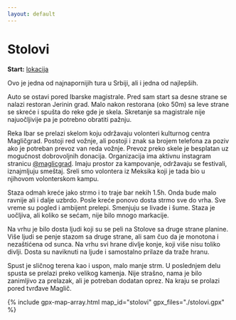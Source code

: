 ```yaml
---
layout: default
---
```


# Stolovi

**Start:** [lokacija](https://maps.app.goo.gl/YuzWURLz6GYqGPhi9)

Ovo je jedna od najnapornijih tura u Srbiji, ali i jedna od najlepših.

Auto se ostavi pored Ibarske magistrale.
Pred sam start sa desne strane se nalazi restoran Jerinin grad.
Malo nakon restorana (oko 50m) sa leve strane se skreće i spušta do reke gde je skela.
Skretanje sa magistrale nije najuočljivije pa je potrebno obratiti pažnju.

Reka Ibar se prelazi skelom koju održavaju volonteri kulturnog centra Magličgrad.
Postoji red vožnje, ali postoji i znak sa brojem telefona za poziv ako je potreban prevoz van reda vožnje. Prevoz preko skele je besplatan uz mogućnost dobrovoljnih donacija.
Organizacija ima aktivnu instagram stranicu [@maglicgrad](https://www.instagram.com/maglicgrad/). Imaju prostor za kampovanje, održavaju se festivali, iznajmljuju smeštaj.
Sreli smo volontera iz Meksika koji je tada bio u njihovom volonterskom kampu.

Staza odmah kreće jako strmo i to traje bar nekih 1.5h. Onda bude malo ravnije ali i dalje uzbrdo. Posle kreće ponovo dosta strmo sve do vrha. Sve vreme su pogled i ambijent prelepi. Smenjuju se livade i šume. Staza je uočljiva, ali koliko se sećam, nije bilo mnogo markacije.

Na vrhu je bilo dosta ljudi koji su se peli na Stolove sa druge strane planine. Više ljudi se penje stazom sa druge strane, ali sam čuo da je monotona i nezaštićena od sunca. Na vrhu svi hrane divlje konje, koji više nisu toliko divlji. Dosta su naviknuti na ljude i samostalno prilaze da traže hranu.

Spust je sličnog terena kao i uspon, malo manje strm. U poslednjem delu spusta se prelazi preko velikog kamenja. Nije strašno, nama je bilo zanimljivo za prelazak, ali je potreban dodatan oprez. Na kraju se prolazi pored tvrđave Maglič.

{% include gpx-map-array.html map_id="stolovi" gpx_files="./stolovi.gpx" %}